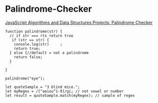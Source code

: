 # Palindrome-Checker

[JavaScript Algorithms and Data Structures Projects: Palindrome Checker](https://learn.freecodecamp.org/javascript-algorithms-and-data-structures/javascript-algorithms-and-data-structures-projects/palindrome-checker "FreeCodeCamp Palindrome Checker")  

```
function palindrome(str) {
  // if str === rts return true
   if (str == str) {
    console.log(str)     ;
    return true;
  } else {//default = not a palindrome
    return false;
  }

}

palindrome("eye");
```

```
let quoteSample = "3 blind mice.";
let myRegex = /[^aeiou^1-9]/gi; // not vowel or number
let result = quoteSample.match(myRegex); // sample of regex
```
